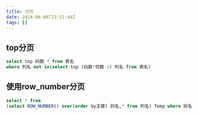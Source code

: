 ```yaml
---
title: 分页
date: 2024-06-06T23:51:44Z
tags: []
---
```


## top分页

```sql
select top 码数 * from 表名
where 列名 not in(select top (码数*页数-1) 列名 from 表名)
```

## 使用row_number分页

```sql
select * from
(select ROW_NUMBER() over(order by主键) 别名,* from 列名) Temp where 别名 between (当前页-1)页码大小+1 and 当前页页码大小
```
